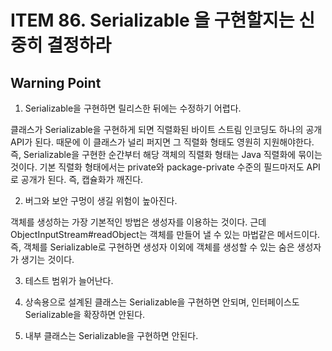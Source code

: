 # ITEM 86. Serializable 을 구현할지는 신중히 결정하라

## Warning Point

1. Serializable을 구현하면 릴리스한 뒤에는 수정하기 어렵다.

클래스가 Serializable을 구현하게 되면 직렬화된 바이트 스트림 인코딩도 하나의 공개 API가 된다. 때문에 이 클래스가 널리 퍼지면 그 직렬화 형태도 영원히 지원해야한다. 즉, Serializable을 구현한 순간부터 해당 객체의 직렬화 형태는 Java 직렬화에 묶이는 것이다. 기본 직렬화 형태에서는 private와 package-private 수준의 필드마저도 API로 공개가 된다. 즉, 캡슐화가 깨진다.

2. 버그와 보안 구멍이 생길 위험이 높아진다.

객체를 생성하는 가장 기본적인 방법은 생성자를 이용하는 것이다. 근데 ObjectInputStream#readObject는 객체를 만들어 낼 수 있는 마법같은 메서드이다. 즉, 객체를 Serializable로 구현하면 생성자 이외에 객체를 생성할 수 있는 숨은 생성자가 생기는 것이다.

3. 테스트 범위가 늘어난다.

4. 상속용으로 설계된 클래스는 Serializable을 구현하면 안되며, 인터페이스도 Serializable을 확장하면 안된다.
5. 내부 클래스는 Serializable을 구현하면 안된다.

